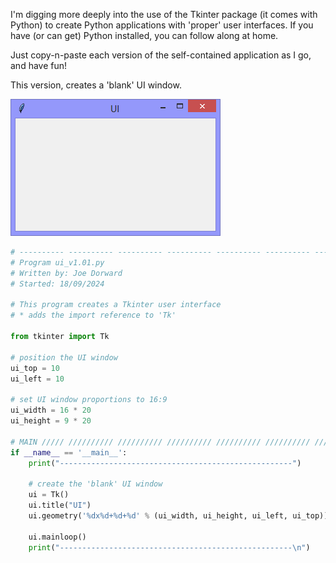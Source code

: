 I'm digging more deeply into the use of the Tkinter package (it comes with Python) to create Python applications with 'proper' user interfaces. If you have (or can get) Python installed, you can follow along at home. 
 
Just copy-n-paste each version of the self-contained application as I go, and have fun!

This version, creates a 'blank' UI window.

![ui_v1.01](illustrations/ui_v1.01.png)

```Python
# ---------- ---------- ---------- ---------- ---------- ---------- ---------- ----------
# Program ui_v1.01.py
# Written by: Joe Dorward
# Started: 18/09/2024

# This program creates a Tkinter user interface
# * adds the import reference to 'Tk'

from tkinter import Tk

# position the UI window
ui_top = 10
ui_left = 10

# set UI window proportions to 16:9
ui_width = 16 * 20
ui_height = 9 * 20

# MAIN ///// ////////// ////////// ////////// ////////// ////////// ////////// //////////
if __name__ == '__main__':        
    print("----------------------------------------------------")

    # create the 'blank' UI window
    ui = Tk()
    ui.title("UI")
    ui.geometry('%dx%d+%d+%d' % (ui_width, ui_height, ui_left, ui_top))

    ui.mainloop()
    print("----------------------------------------------------\n")
```
